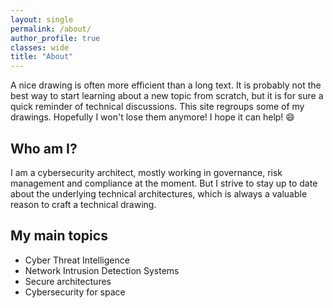 ```yaml
---
layout: single
permalink: /about/
author_profile: true
classes: wide
title: "About"
---
```


A nice drawing is often more efficient than a long text. It is probably not the best way to start learning about a new topic from scratch, but it is for sure a quick reminder of technical discussions. This site regroups some of my drawings. Hopefully I won't lose them anymore! I hope it can help! :smile:

## Who am I?

I am a cybersecurity architect, mostly working in governance, risk management and compliance at the moment. But I strive to stay up to date about the underlying technical architectures, which is always a valuable reason to craft a technical drawing.

## My main topics

- Cyber Threat Intelligence
- Network Intrusion Detection Systems
- Secure architectures
- Cybersecurity for space

